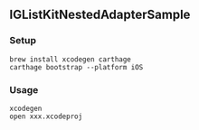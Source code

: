 ## IGListKitNestedAdapterSample

### Setup

```
brew install xcodegen carthage
carthage bootstrap --platform iOS
```

### Usage

```
xcodegen
open xxx.xcodeproj
```

